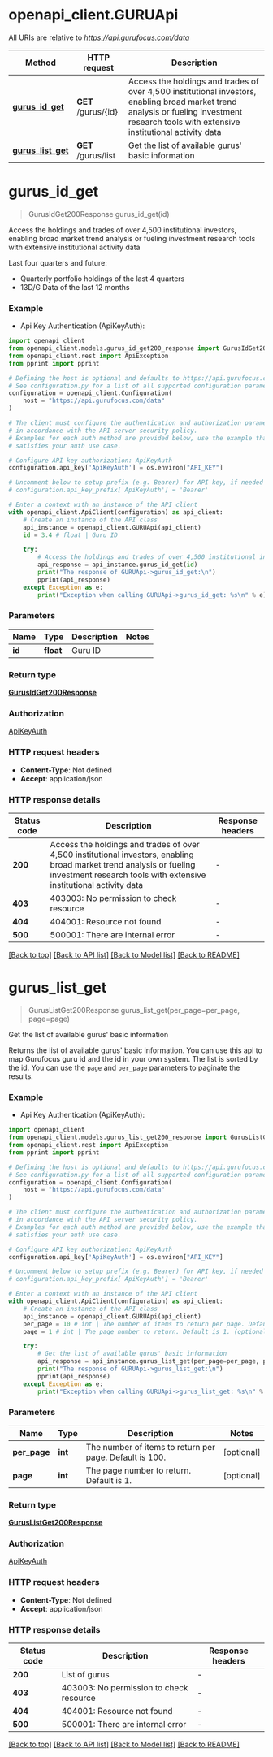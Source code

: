 # openapi_client.GURUApi

All URIs are relative to *https://api.gurufocus.com/data*

Method | HTTP request | Description
------------- | ------------- | -------------
[**gurus_id_get**](GURUApi.md#gurus_id_get) | **GET** /gurus/{id} | Access the holdings and trades of over 4,500 institutional investors, enabling broad market trend analysis or fueling investment research tools with extensive institutional activity data
[**gurus_list_get**](GURUApi.md#gurus_list_get) | **GET** /gurus/list | Get the list of available gurus&#39; basic information


# **gurus_id_get**
> GurusIdGet200Response gurus_id_get(id)

Access the holdings and trades of over 4,500 institutional investors, enabling broad market trend analysis or fueling investment research tools with extensive institutional activity data

Last four quarters and future: <ul> <li>Quarterly portfolio holdings of the last 4 quarters</li> <li>13D/G Data of the last 12 months</li> </ul>

### Example

* Api Key Authentication (ApiKeyAuth):

```python
import openapi_client
from openapi_client.models.gurus_id_get200_response import GurusIdGet200Response
from openapi_client.rest import ApiException
from pprint import pprint

# Defining the host is optional and defaults to https://api.gurufocus.com/data
# See configuration.py for a list of all supported configuration parameters.
configuration = openapi_client.Configuration(
    host = "https://api.gurufocus.com/data"
)

# The client must configure the authentication and authorization parameters
# in accordance with the API server security policy.
# Examples for each auth method are provided below, use the example that
# satisfies your auth use case.

# Configure API key authorization: ApiKeyAuth
configuration.api_key['ApiKeyAuth'] = os.environ["API_KEY"]

# Uncomment below to setup prefix (e.g. Bearer) for API key, if needed
# configuration.api_key_prefix['ApiKeyAuth'] = 'Bearer'

# Enter a context with an instance of the API client
with openapi_client.ApiClient(configuration) as api_client:
    # Create an instance of the API class
    api_instance = openapi_client.GURUApi(api_client)
    id = 3.4 # float | Guru ID

    try:
        # Access the holdings and trades of over 4,500 institutional investors, enabling broad market trend analysis or fueling investment research tools with extensive institutional activity data
        api_response = api_instance.gurus_id_get(id)
        print("The response of GURUApi->gurus_id_get:\n")
        pprint(api_response)
    except Exception as e:
        print("Exception when calling GURUApi->gurus_id_get: %s\n" % e)
```



### Parameters


Name | Type | Description  | Notes
------------- | ------------- | ------------- | -------------
 **id** | **float**| Guru ID | 

### Return type

[**GurusIdGet200Response**](GurusIdGet200Response.md)

### Authorization

[ApiKeyAuth](../README.md#ApiKeyAuth)

### HTTP request headers

 - **Content-Type**: Not defined
 - **Accept**: application/json

### HTTP response details

| Status code | Description | Response headers |
|-------------|-------------|------------------|
**200** | Access the holdings and trades of over 4,500 institutional investors, enabling broad market trend analysis or fueling investment research tools with extensive institutional activity data |  -  |
**403** | 403003: No permission to check resource |  -  |
**404** | 404001: Resource not found |  -  |
**500** | 500001: There are internal error |  -  |

[[Back to top]](#) [[Back to API list]](../README.md#documentation-for-api-endpoints) [[Back to Model list]](../README.md#documentation-for-models) [[Back to README]](../README.md)

# **gurus_list_get**
> GurusListGet200Response gurus_list_get(per_page=per_page, page=page)

Get the list of available gurus' basic information

Returns the list of available gurus' basic information. You can use this api to map Gurufocus guru id and the id in your own system. The list is sorted by the id. You can use the `page` and `per_page` parameters to paginate the results.

### Example

* Api Key Authentication (ApiKeyAuth):

```python
import openapi_client
from openapi_client.models.gurus_list_get200_response import GurusListGet200Response
from openapi_client.rest import ApiException
from pprint import pprint

# Defining the host is optional and defaults to https://api.gurufocus.com/data
# See configuration.py for a list of all supported configuration parameters.
configuration = openapi_client.Configuration(
    host = "https://api.gurufocus.com/data"
)

# The client must configure the authentication and authorization parameters
# in accordance with the API server security policy.
# Examples for each auth method are provided below, use the example that
# satisfies your auth use case.

# Configure API key authorization: ApiKeyAuth
configuration.api_key['ApiKeyAuth'] = os.environ["API_KEY"]

# Uncomment below to setup prefix (e.g. Bearer) for API key, if needed
# configuration.api_key_prefix['ApiKeyAuth'] = 'Bearer'

# Enter a context with an instance of the API client
with openapi_client.ApiClient(configuration) as api_client:
    # Create an instance of the API class
    api_instance = openapi_client.GURUApi(api_client)
    per_page = 10 # int | The number of items to return per page. Default is 100. (optional)
    page = 1 # int | The page number to return. Default is 1. (optional)

    try:
        # Get the list of available gurus' basic information
        api_response = api_instance.gurus_list_get(per_page=per_page, page=page)
        print("The response of GURUApi->gurus_list_get:\n")
        pprint(api_response)
    except Exception as e:
        print("Exception when calling GURUApi->gurus_list_get: %s\n" % e)
```



### Parameters


Name | Type | Description  | Notes
------------- | ------------- | ------------- | -------------
 **per_page** | **int**| The number of items to return per page. Default is 100. | [optional] 
 **page** | **int**| The page number to return. Default is 1. | [optional] 

### Return type

[**GurusListGet200Response**](GurusListGet200Response.md)

### Authorization

[ApiKeyAuth](../README.md#ApiKeyAuth)

### HTTP request headers

 - **Content-Type**: Not defined
 - **Accept**: application/json

### HTTP response details

| Status code | Description | Response headers |
|-------------|-------------|------------------|
**200** | List of gurus |  -  |
**403** | 403003: No permission to check resource |  -  |
**404** | 404001: Resource not found |  -  |
**500** | 500001: There are internal error |  -  |

[[Back to top]](#) [[Back to API list]](../README.md#documentation-for-api-endpoints) [[Back to Model list]](../README.md#documentation-for-models) [[Back to README]](../README.md)

